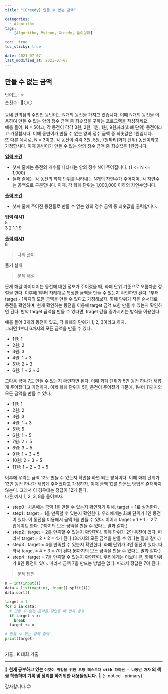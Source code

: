 ```yaml
---
title: "[Greedy] 만들 수 없는 금액"

categories:
  - Algorithm
tags:
  - [Algorithm, Python, Greedy, 풀이실패]

toc:  true
toc_sticky: true

date: 2021-07-07
last_modified_at: 2021-07-07
---
```


## 만들 수 없는 금액  

난이도 : ⭐  
푼횟수 : 🔴⚪⚪  

동네 편의점의 주인인 동빈이는 N개의 동전을 가지고 있습니다. 이때 N개의 동전을 이용하여 만들 수 없는 양의 정수 금액 중 최솟값을 구하는 프로그램을 작성하세요.  
예를 들어, N = 5이고, 각 동전이 각각 3원, 2원, 1원, 1원, 9원짜리(화폐 단위) 동전이라고 가정합시다. 이때 동빈이가 만들 수 없는 양의 정수 금액 중 최솟값은 1원입니다.  
또 다른 예시로, N = 3이고, 각 동전이 각각 3원, 5원, 7원짜리(화폐 단위) 동전이라고 가정합시다. 이때 동빈이가 만들 수 없는 양의 정수 금액 중 최솟값은 1원입니다.  

**<u>입력 조건</u>**  
- 첫째 줄에는 동전의 개수를 나타내는 양의 정수 N이 주어집니다. (1 <= N <= 1,000)  
- 둘째 줄에는 각 동전의 화폐 단위를 나타내는 N개의 자연수가 주어지며, 각 자연수는 공백으로 구분합니다. 이때, 각 화폐 단위는 1,000,000 이하의 자연수입니다.  

**<u>출력 조건</u>**  
- 첫째 줄에 주어진 동전들로 만들 수 없는 양의 정수 금액 중 최솟값을 출력합니다.  

**<u>입력 예시1</u>**  
5  
3 2 1 1 9  

**<u>출력 예시1</u>**  
8  

> 나의 풀이  

풀기 실패  

> 문제 해설  

문제 해결 아이디어는 동전에 대한 정보가 주어졌을 때, 화폐 단위 기준으로 오름차순 정렬을 한다. 이후에 1부터 차례대로 특정한 금액을 만들 수 있는지 확인하면 된다. 1부터 target - 1까지의 모든 금액을 만들 수 있다고 가정해보자. 화폐 단위가 작은 순서대로 동전을 확인하며, 현재 확인하는 동전을 이용해 target 금액 또한 만들 수 있는지 확인하면 된다. 만약 target 금액을 만들 수 있다면, traget 값을 증가시키는 방식을 이용한다.  

예를 들어 3개의 동전이 있고, 각 화폐의 단위가 1, 2, 3이라고 하자.  
그러면 1부터 6까지의 모든 금액을 만들 수 있다.  
- 1원: 1  
- 2원: 2  
- 3원: 3  
- 4원: 1 + 3  
- 5원: 2 + 3  
- 6원: 1 + 2 + 3  

그다음 금액 7도 만들 수 있는지 확인하면 된다. 이때 화폐 단위가 5인 동전 하나가 새롭게 주어졌다고 가정하자. 이제 화폐 단위가 5인 동전이 주어졌기 때문에, 1부터 11까지의 모든 금액을 만들 수 있다.  
- 1원: 1  
- 2원: 2  
- 3원: 3  
- 4원: 1 + 3  
- 5원: 5  
- 6원: 1 + 5  
- 7원: 2 + 5  
- 8원: 3 + 5  
- 9원: 1 + 3 + 5  
- 10원: 2 + 3 + 5  
- 11원: 1 + 2 + 3 + 5  

이후에 우리는 금액 12도 만들 수 있는지 확인을 하면 되는 방식이다. 이때 화폐 단위가 13인 동전 하나가 새롭게 주어졌다고 가정하자. 이때 금액 12를 만든느 방법은 존재하지 않는다. 그래서 이 경우에는 정답이 12가 된다.  
다른 예시 1, 2, 3, 8을 들어보자.  
- step0 : 처음에는 금액 1을 만들 수 있는지 확인하기 위해, target = 1로 설정한다.  
- step1 : target = 1을 만족할 수 있는지 확인한다. 우리에게는 화폐 단위가 1인 동전이 있다. 이 동전을 이용해서 금액 1을 만들 수 있다. 이어서 target = 1 + 1 = 2로 업데이트 한다. (1까지의 모든 금액을 만들 수 있다는 말과 같다.)  
- step2 : target = 2를 만족할 수 있는지 확인한다. 화폐 단위가 2인 동전이 있다. 따라서 target = 2 + 2 = 4가 된다.(3까지의 모든 금액을 만들 수 있다는 말과 같다.)  
- step3 : target = 4를 만족할 수 있는지 확인한다. 화폐 단위가 3인 동전이 있다. 따라서 target = 4 + 3 = 7이 된다.(6까지의 모든 금액을 만들 수 있다는 말과 같다.)  
- step4 : target = 7을 만족할 수 있는지 확인한다. 우리에게는 이보다 큰, 화폐 단위가 8인 동전이 있다. 따라서 금액 7을 만드는 방법은 없다. 따라서 정답은 7이 된다.  

> 문제 답안  

```python
n = int(input())
data = list(map(int, input().split()))
data.sort()

target = 1
for x in data:
  # 만들 수 없는 금액을 찾았을 때 반복 종료
  if target < x:
    break
  target += x

# 만들 수 없는 금액 출력
print(target)
```

<br>
기출 : K 대회 기출  

---
**🐢 현재 공부하고 있는 `이것이 취업을 위한 코딩 테스트다 with 파이썬 - 나동빈 저자` 의 책을 학습하며 기록 및 정리를 하기위한 내용들입니다. 🐢**
{: .notice--primary}

감사합니다.😊
